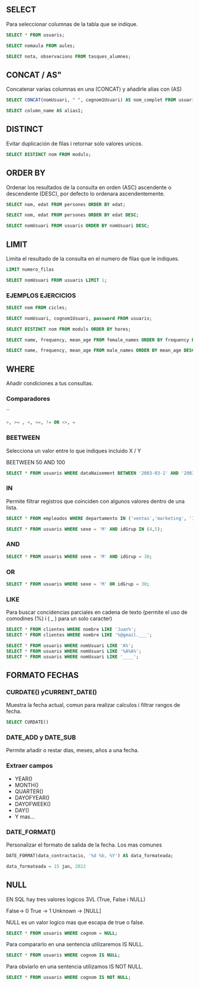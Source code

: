 ## SELECT

Para seleccionar columnas de la tabla que se indique.
``` SQL
SELECT * FROM usuaris;

SELECT nomaula FROM aules;

SELECT nota, observacions FROM tasques_alumnes; 
```

## CONCAT / AS"

Concatenar varias columnas en una (CONCAT) y añadirle alias con (AS)

``` SQL
SELECT CONCAT(nomUsuari, " ", cognom1Usuari) AS nom_complet FROM usuaris;

SELECT column_name AS alias1;
```

## DISTINCT

Evitar duplicación de filas i retornar solo valores unicos.

```SQL
SELECT DISTINCT nom FROM moduls;
```

## ORDER BY

Ordenar los resultados de la consulta en orden (ASC) ascendente o descendente (DESC), por defecto lo ordenara ascendentemente.

``` SQL
SELECT nom, edat FROM persones ORDER BY edat;

SELECT nom, edat FROM persones ORDER BY edat DESC;

SELECT nomUsuari FROM usuaris ORDER BY nomUsuari DESC;
```

## LIMIT

Limita el resultado de la consulta en el numero de filas que le indiques.
```SQL
LIMIT numero_filas

SELECT nomUsuari FROM usuaris LIMIT 1;
```

### EJEMPLOS EJERCICIOS

```SQL
SELECT nom FROM cicles; 

SELECT nomUsuari, cognom1Usuari, password FROM usuaris;

SELECT DISTINCT nom FROM moduls ORDER BY hores;

SELECT name, frequency, mean_age FROM female_names ORDER BY frequency DESC LIMIT 1;

SELECT name, frequency, mean_age FROM male_names ORDER BY mean_age DESC LIMIT 1;

```

## WHERE

Añadir condiciones a tus consultas.

### Comparadores
``
```SQL
>, >= , <, <=, != OR <>, =
```

### BEETWEEN

Selecciona un valor entre lo que indiques incluido X / Y

BEETWEEN 50 AND 100

```SQL
SELECT * FROM usuaris WHERE dataNaixement BETWEEN '2003-03-1' AND '2003-03-31';
```

### IN

Permite filtrar registros que coinciden con algunos valores dentro de una lista.

```SQL
SELECT * FROM empleados WHERE departamento IN ('ventas','marketing', 'IT');

SELECT * FROM usuaris WHERE sexe = 'M' AND idGrup IN (4,5);
```

### AND

```SQL
SELECT * FROM usuaris WHERE sexe = 'M' AND idGrup = 30;
```

### OR

```SQL
SELECT * FROM usuaris WHERE sexe = 'M' OR idGrup = 30;
```

### LIKE

Para buscar concidencias parciales en cadena de texto (permite el uso de comodines (%) i ( _ ) para un solo caracter)

```SQL
SELECT * FROM clientes WHERE nombre LIKE 'Juan%';
SELECT * FROM clientes WHERE nombre LIKE '%@gmail.___';

SELECT * FROM usuaris WHERE nomUsuari LIKE 'A%';
SELECT * FROM usuaris WHERE nomUsuari LIKE '%A%A%';
SELECT * FROM usuaris WHERE nomUsuari LIKE '____';
```

## FORMATO FECHAS

### CURDATE() yCURRENT_DATE()

Muestra la fecha actual, comun para realizar calculos i filtrar rangos de fecha.

```SQL
SELECT CURDATE()
```

### DATE_ADD y DATE_SUB

Permite añadir o restar dias, meses, años a una fecha.

### Extraer campos

- YEAR() 
- MONTH() 
- QUARTER() 
- DAYOFYEAR() 
- DAYOFWEEK() 
- DAY()
- Y mas...
### DATE_FORMAT()

Personalizar el formato de salida de la fecha. Los mas comunes 

```SQL
DATE_FORMAT(data_contractacio, '%d %b, %Y') AS data_formateada;

data_formateada = 15 jan, 2022
```

## NULL

EN SQL hay tres valores logicos 3VL (True, False i NULL)

False-> 0
True -> 1
Unknown -> \[NULL]

NULL es un valor logico mas que escapa de true o false.
```SQL
SELECT * FROM usuaris WHERE cognom = NULL;
```

Para compararlo en una sentencia utilizaremos IS NULL.

```SQL
SELECT * FROM usuaris WHERE cognom IS NULL;
```

Para obviarlo en una sentencia utilizamos IS NOT NULL.

```SQL
SELECT * FROM usuaris WHERE cognom IS NOT NULL;
```


